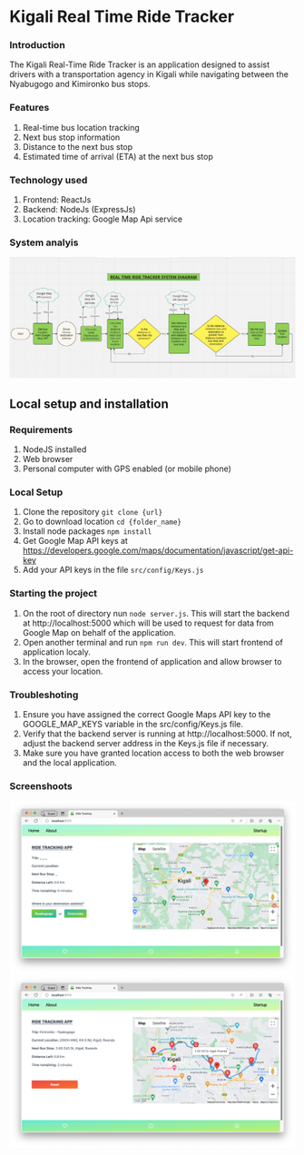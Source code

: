 # Kigali Real Time Ride Tracker

### Introduction
The Kigali Real-Time Ride Tracker is an application designed to assist drivers with a transportation agency in Kigali while navigating between the Nyabugogo and Kimironko bus stops.

### Features
1. Real-time bus location tracking
2. Next bus stop information
3. Distance to the next bus stop
4. Estimated time of arrival (ETA) at the next bus stop

### Technology used
1. Frontend: ReactJs
2. Backend: NodeJs (ExpressJs)
3. Location tracking: Google Map Api service

### System analyis

![Screenshot](./public/system_diagram.png)

## Local setup and installation
### Requirements
1. NodeJS installed
2. Web browser
3. Personal computer with GPS enabled (or mobile phone)

### Local Setup
1. Clone the repository `git clone {url}`
2. Go to download location `cd {folder_name}`
3. Install node packages `npm install`
4. Get Google Map API keys at https://developers.google.com/maps/documentation/javascript/get-api-key
5. Add your API keys in the file `src/config/Keys.js`

### Starting the project
1. On the root of directory nun `node server.js`. This will start the backend at http://localhost:5000 which will be used to request for data from Google Map on behalf of the application.
2. Open another terminal and run `npm run dev`. This will start frontend of application localy.
3. In the browser, open the frontend of application and allow browser to access your location.

### Troubleshoting
1. Ensure you have assigned the correct Google Maps API key to the GOOGLE_MAP_KEYS variable in the src/config/Keys.js file.
2. Verify that the backend server is running at http://localhost:5000. If not, adjust the backend server address in the Keys.js file if necessary.
3. Make sure you have granted location access to both the web browser and the local application.

### Screenshoots

![Screenshot](./public/img1.png)
![Screenshot](./public/img2.png)





